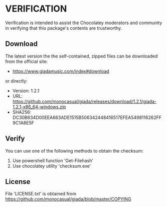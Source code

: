 # VERIFICATION
Verification is intended to assist the Chocolatey moderators and community in verifying that this package's contents are trustworthy.

## Download
The latest version the the self-contained, zipped files can be downloaded from 
the official site:
- https://www.giadamusic.com/index#download

or directly:
- Version: 1.2.1
- URL: https://github.com/monocasual/giada/releases/download/1.2.1/giada-1.2.1-x86_64-windows.zip
- SHA256: DC30B634D00EEA663ADE1515B506342448416517EFEA5498116262FF9C1A8E5F

## Verify
You can use one of the following methods to obtain the checksum:
1. Use powershell function 'Get-Filehash'
2. Use chocolatey utility 'checksum.exe'


## License
File 'LICENSE.txt' is obtained from https://github.com/monocasual/giada/blob/master/COPYING
